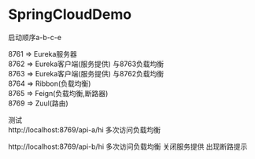 # SpringCloudDemo  
  
启动顺序a-b-c-e  
  
8761 => Eureka服务器  
8762 => Eureka客户端(服务提供) 与8763负载均衡  
8763 => Eureka客户端(服务提供) 与8762负载均衡  
8764 => Ribbon(负载均衡)  
8765 => Feign(负载均衡,断路器)  
8769 => Zuul(路由)  
  
测试  
http://localhost:8769/api-a/hi 多次访问负载均衡  
  
http://localhost:8769/api-b/hi 多次访问负载均衡 关闭服务提供 出现断路提示  

